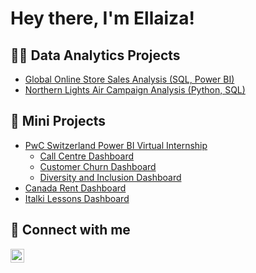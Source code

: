 # Hey there, I'm Ellaiza!

## 👩‍💻 Data Analytics Projects
+ [Global Online Store Sales Analysis (SQL, Power BI)](https://github.com/emcaboles/global-sales/tree/main)
+ [Northern Lights Air Campaign Analysis (Python, SQL)](https://github.com/emcaboles/nla-flights/tree/main)
  
## 🌱 Mini Projects
+ [PwC Switzerland Power BI Virtual Internship](https://forage-uploads-prod.s3.amazonaws.com/completion-certificates/PwC%20Switzerland/a87GpgE6tiku7q3gu_PwC%20Switzerland_uzEQFRk6HJq9Pv4RN_1711618438250_completion_certificate.pdf)
  + [Call Centre Dashboard](https://app.powerbi.com/view?r=eyJrIjoiMzkyNTE0MDUtYTg5OC00OGVkLWIxMTQtNTA4M2VkMjVlNGViIiwidCI6ImRmODY3OWNkLWE4MGUtNDVkOC05OWFjLWM4M2VkN2ZmOTVhMCJ9)
  + [Customer Churn Dashboard](https://app.powerbi.com/view?r=eyJrIjoiODQ3YmNhMTYtN2Q3ZS00ZDEzLTg3YTAtYjJiMTVhM2Q5OTA1IiwidCI6ImRmODY3OWNkLWE4MGUtNDVkOC05OWFjLWM4M2VkN2ZmOTVhMCJ9)
  + [Diversity and Inclusion Dashboard](https://app.powerbi.com/view?r=eyJrIjoiMGUzZDQ3ZTQtOTZkMS00ZTBlLTliZGYtNjNkZDhhOWRhMzU3IiwidCI6ImRmODY3OWNkLWE4MGUtNDVkOC05OWFjLWM4M2VkN2ZmOTVhMCJ9)
+ [Canada Rent Dashboard](https://app.powerbi.com/view?r=eyJrIjoiM2QwMDM3ODMtODcyNy00MDc5LWJjZDUtNGU0ZGU0NGU1YjVlIiwidCI6ImRmODY3OWNkLWE4MGUtNDVkOC05OWFjLWM4M2VkN2ZmOTVhMCJ9)
+ [Italki Lessons Dashboard](https://app.powerbi.com/view?r=eyJrIjoiNGVkZjFjYWEtNTkxMi00MTRmLWJkNTMtZjFiNDJkM2Y4NGFkIiwidCI6ImRmODY3OWNkLWE4MGUtNDVkOC05OWFjLWM4M2VkN2ZmOTVhMCJ9)

## 📱 Connect with me
[<img align="left" alt="EllaizaCaboles | LinkedIn" width="22px" src="https://cdn.jsdelivr.net/npm/simple-icons@v3/icons/linkedin.svg" />][linkedin]

[linkedin]: https://www.linkedin.com/in/emgcaboles/

<!--
[<img align="left" alt="EllaizaCaboles | GMail" src="https://img.shields.io/badge/Gmail-D14836?style=for-the-badge&logo=gmail&logoColor=white" />][gmail]
[<img align="left" alt="EllaizaCaboles | LinkedIn" src="https://img.shields.io/badge/LinkedIn-0077B5?style=for-the-badge&logo=linkedin&logoColor=white" />][linkedin]
**joshmadakor1/joshmadakor1** is a ✨ _special_ ✨ repository because its `README.md` (this file) appears on your GitHub profile.

Here are some ideas to get you started:

- 🔭 I’m currently working on ...
- 🌱 I’m currently learning ...
- 👯 I’m looking to collaborate on ...
- 🤔 I’m looking for help with ...
- 💬 Ask me about ...
- 📫 How to reach me: ...
- 😄 Pronouns: ...
- ⚡ Fun fact: ...
📝 
-->
